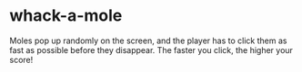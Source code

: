 # whack-a-mole
Moles pop up randomly on the screen, and the player has to click them as fast as possible before they disappear. The faster you click, the higher your score!
